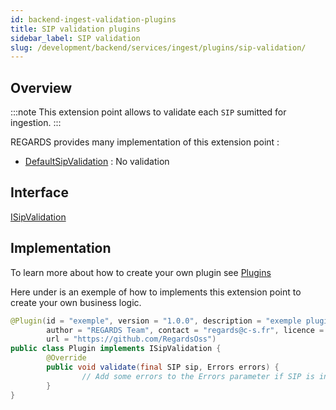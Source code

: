 ```yaml
---
id: backend-ingest-validation-plugins
title: SIP validation plugins
sidebar_label: SIP validation
slug: /development/backend/services/ingest/plugins/sip-validation/
---
```



## Overview

:::note
This extension point allows to validate each `SIP` sumitted for ingestion.
:::

REGARDS provides many implementation of this extension point :
 - [DefaultSipValidation](https://github.com/RegardsOss/regards-ingest/blob/master/ingest/ingest-service/src/main/java/fr/cnes/regards/modules/ingest/service/plugin/DefaultSipValidation.java) : No validation

## Interface

   [ISipValidation](https://github.com/RegardsOss/regards-ingest/blob/master/ingest/ingest-domain/src/main/java/fr/cnes/regards/modules/ingest/domain/plugin/ISipValidation.java)

## Implementation

To learn more about how to create your own plugin see [Plugins](../../../../framework/modules/plugins/)

Here under is an exemple of how to implements this extension point to create your own business logic.

```java
@Plugin(id = "exemple", version = "1.0.0", description = "exemple plugin",
        author = "REGARDS Team", contact = "regards@c-s.fr", licence = "LGPLv3.0", owner = "CSSI",
        url = "https://github.com/RegardsOss")
public class Plugin implements ISipValidation {
        @Override
        public void validate(final SIP sip, Errors errors) {
                // Add some errors to the Errors parameter if SIP is invalid.
        }
}
```
